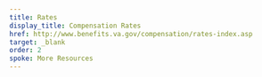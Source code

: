 ```yaml
---
title: Rates
display_title: Compensation Rates
href: http://www.benefits.va.gov/compensation/rates-index.asp
target: _blank
order: 2
spoke: More Resources
---
```


